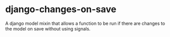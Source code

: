 # django-changes-on-save
A django model mixin that allows a function to be run if there are changes to the model on save without using signals.
